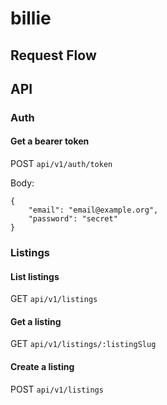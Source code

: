 # billie

## Request Flow


## API

### Auth

#### Get a bearer token

POST `api/v1/auth/token`

Body:

```
{
    "email": "email@example.org",
    "password": "secret"
}
```

### Listings

#### List listings

GET `api/v1/listings`

#### Get a listing

GET `api/v1/listings/:listingSlug`

#### Create a listing

POST `api/v1/listings`

